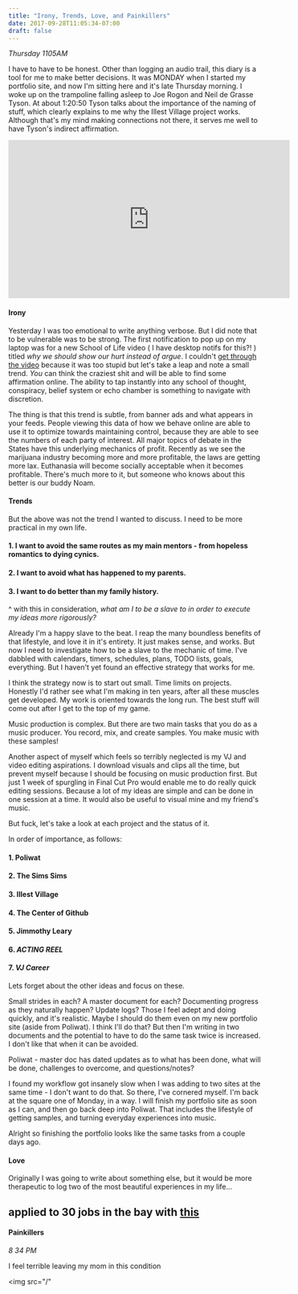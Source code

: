 ```yaml
---
title: "Irony, Trends, Love, and Painkillers"
date: 2017-09-28T11:05:34-07:00
draft: false
---
```


*Thursday 1105AM*

I have to have to be honest. Other than logging an audio trail, this diary is a tool for me to make better decisions. It was MONDAY when I started my portfolio site, and now I'm sitting here and it's late Thursday morning. I woke up on the trampoline falling asleep to Joe Rogon and Neil de Grasse Tyson. At about 1:20:50 Tyson talks about the importance of the naming of stuff, which clearly explains to me why the Illest Village project works. Although that's my mind making connections not there, it serves me well to have Tyson's indirect affirmation.  

<iframe width="560" height="315" src="https://www.youtube.com/embed/PhHtBqsGAoA?start=6600" frameborder="0" allowfullscreen></iframe>

#### Irony

Yesterday I was too emotional to write anything verbose. But I did note that to be vulnerable was to be strong. The first notification to pop up on my laptop was for a new School of Life video ( I have desktop notifs for this?! ) titled *why we should show our hurt instead of argue*. I couldn't [get through the video](https://youtu.be/vlzHNY2SWps) because it was too stupid but let's take a leap and note a small trend. *You* can think the craziest shit and will be able to find some affirmation online. The ability to tap instantly into any school of thought, conspiracy, belief system or echo chamber is something to navigate with discretion.

The thing is that this trend is subtle, from banner ads and what appears in your feeds. People viewing this data of how we behave online are able to use it to optimize towards maintaining control, because they are able to see the numbers of each party of interest. All major topics of debate in the States have this underlying mechanics of profit. Recently as we see the marijuana industry becoming more and more profitable, the laws are getting more lax. Euthanasia will become socially acceptable when it becomes profitable. There's much more to it, but someone who knows about this better is our buddy Noam.

#### Trends

But the above was not the trend I wanted to discuss. I need to be more practical in my own life.

#### 1. I want to avoid the same routes as my main mentors - from hopeless romantics to dying cynics.

####  2. I want to avoid what has happened to my parents.

####  3. I want to do better than my family history.


  ^
  with this in consideration, *what am I to be a slave to in order to execute my ideas more rigorously?*

Already I'm a happy slave to the beat. I reap the many boundless benefits of that lifestyle, and love it in it's entirety. It just makes sense, and works. But now I need to investigate how to be a slave to the mechanic of time. I've dabbled with calendars, timers, schedules, plans, TODO lists, goals, everything. But I haven't yet found an effective strategy that works for me.

I think the strategy now is to start out small. Time limits on projects. Honestly I'd rather see what I'm making in ten years, after all these muscles get developed. My work is oriented towards the long run. The best stuff will come out after I get to the top of my game.

Music production is complex. But there are two main tasks that you do as a music producer. You record, mix, and create samples. You make music with these samples!

Another aspect of myself which feels so terribly neglected is my VJ and video editing aspirations. I download visuals and clips all the time, but prevent myself because I should be focusing on music production first. But just 1 week of spurgling in Final Cut Pro would enable me to do really quick editing sessions. Because a lot of my ideas are simple and can be done in one session at a time. It would also be useful to visual mine and my friend's music.

But fuck, let's take a look at each project and the status of it.

In order of importance, as follows:

#### 1. Poliwat

#### 2. The Sims Sims

#### 3. Illest Village

#### 4. The Center of Github

#### 5. Jimmothy Leary

#### 6. _ACTING REEL_

#### 7. _VJ Career_

Lets forget about the other ideas and focus on these.

Small strides in each? A master document for each? Documenting progress as they naturally happen? Update logs? Those I feel adept and doing quickly, and it's realistic. Maybe I should do them even on my new portfolio site (aside from Poliwat). I think I'll do that? But then I'm writing in two documents and the potential to have to do the same task twice is increased. I don't like that when it can be avoided.

Poliwat  - master doc has dated updates as to what has been done, what will be done, challenges to overcome, and questions/notes?

I found my workflow got insanely slow when I was adding to two sites at the same time - I don't want to do that. So there, I've cornered myself. I'm back at the square one of Monday, in a way. I will finish my portfolio site as soon as I can, and then go back deep into Poliwat. That includes the lifestyle of getting samples, and turning everyday experiences into music.

Alright so finishing the portfolio looks like the same tasks from a couple days ago.

#### Love

Originally I was going to write about something else, but it would be more therapeutic to log two of the most beautiful experiences in my life...


## applied to 30 jobs in the bay with [this](http://michaelbetts.me)

#### Painkillers


*8 34 PM*

I feel terrible leaving my mom in this condition



<img src="/"
